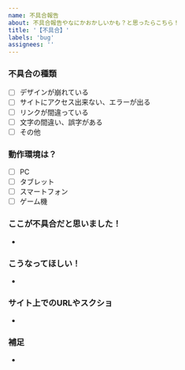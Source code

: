 ```yaml
---
name: 不具合報告
about: 不具合報告やなにかおかしいかも？と思ったらこちら！
title: '【不具合】'
labels: 'bug'
assignees: ''
---
```


### 不具合の種類
<!-- issue作成”後”にチェックを入れて下さい -->
- [ ] デザインが崩れている
- [ ] サイトにアクセス出来ない、エラーが出る
- [ ] リンクが間違っている
- [ ] 文字の間違い、誤字がある
- [ ] その他

### 動作環境は？
<!-- issue作成”後”にチェックを入れて下さい -->
- [ ] PC
- [ ] タブレット
- [ ] スマートフォン
- [ ] ゲーム機

### ここが不具合だと思いました！
- 

### こうなってほしい！
- 

### サイト上でのURLやスクショ
- 

### 補足
- 
